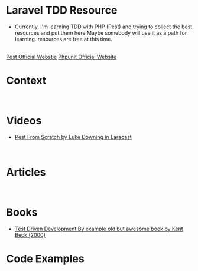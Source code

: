 # Laravel TDD Resource
- Currently, I'm learning TDD with PHP (Pest) and trying to collect the best resources and put them here Maybe somebody will use it as a path for learning.
resources are free at this time.
<br>
<a href="https://pestphp.com/">Pest Official Webstie</a>
<a href="https://docs.phpunit.de/en/11.1/">Phpunit Official Website</a>
<br>

# Context
<br>

# Videos
- <a href="https://laracasts.com/series/pest-from-scratch">Pest From Scratch by Luke Downing in Laracast</a>
<br>

# Articles
<br>

# Books
- <a href="https://www.ebooksworld.ir/post/index/725/%D8%AF%D8%A7%D9%86%D9%84%D9%88%D8%AF-%DA%A9%D8%AA%D8%A7%D8%A8-test-driven-development-by-example">Test Driven Development By example old but awesome book by Kent Beck (2000)</a>

# Code Examples
<br>
